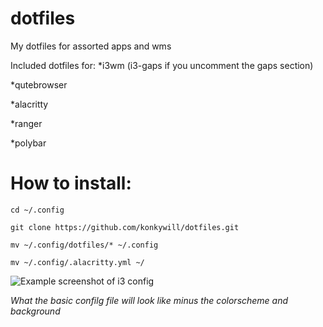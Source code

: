 # dotfiles
My dotfiles for assorted apps and wms

Included dotfiles for:
*i3wm (i3-gaps if you uncomment the gaps section)

*qutebrowser

*alacritty

*ranger

*polybar

# How to install:
 `cd ~/.config`
 
 `git clone https://github.com/konkywill/dotfiles.git `
 
 `mv ~/.config/dotfiles/* ~/.config`
 
 `mv ~/.config/.alacritty.yml ~/`


![Example screenshot of i3 config](https://github.com/konkywill/dotfiles/blob/master/Screenshot_2020-03-15_18-32-11.png "Gentoo")

*What the basic confilg file will look like minus the colorscheme and background*

